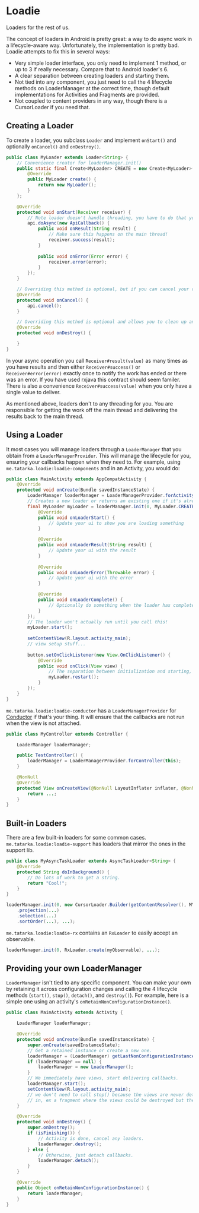 Loadie
======

Loaders for the rest of us.

The concept of loaders in Android is pretty great: a way to do async work in a lifecycle-aware way.
Unfortunately, the implementation is pretty bad. Loadie attempts to fix this in several ways:

* Very simple loader interface, you only need to implement 1 method, or up to 3 if really necessary.
Compare that to Android loader's 6.
* A clear separation between creating loaders and starting them.
* Not tied into any component, you just need to call the 4 lifecycle methods on LoaderManager at the
correct time, though default implementations for Activities and Fragments are provided.
* Not coupled to content providers in any way, though there is a CursorLoader if you need that.

## Creating a Loader

To create a loader, you subclass `Loader` and implement `onStart()` and optionally `onCancel()` and
`onDestroy()`.

```java
public class MyLoader extends Loader<String> {
    // Convenience creator for loaderManager.init()
    public static final Create<MyLoader> CREATE = new Create<MyLoader>() {
        @Override
        public MyLoader create() {
            return new MyLoader();
        }
    };

    @Override
    protected void onStart(Receiver receiver) {
        // Note loader doesn't handle threading, you have to do that yourself.
        api.doAsync(new ApiCallback() {
            public void onResult(String result) {
                // Make sure this happens on the main thread!
                receiver.success(result);
            }
          
            public void onError(Error error) {
                receiver.error(error); 
            }
        });
    }

    // Overriding this method is optional, but if you can cancel your call when it's no longer needed, you should.
    @Override
    protected void onCancel() {
        api.cancel();
    }

    // Overriding this method is optional and allows you to clean up any resources.
    @Override
    protected void onDestroy() {

    }
}
```

In your async operation you call `Receiver#result(value)` as many times as you have results and then
either `Receiver#success()` or `Receiver#error(error)` exactly once to notify the work has ended or
there was an error. If you have used rxjava this contract should seem familer. There is also a
convenience `Receiver#success(value)` when you only have a single value to deliver.

As mentioned above, loaders don't to any threading for you. You are responsible for getting the work
off the main thread and delivering the results back to the main thread.

## Using a Loader

It most cases you will manage loaders through a `LoaderManager` that you obtain from a 
`LoaderManagerProvider`. This will manage the lifecycle for you, ensuring your callbacks happen when 
they need to. For example, using `me.tatarka.loadie:loadie-components` and in an Activity, you would 
do:

```java
public class MainActivity extends AppCompatActivity {
    @Override
    protected void onCreate(Bundle savedInstanceState) {
        LoaderManager loaderManager = LoaderManagerProvider.forActivity(this);
        // Creates a new loader or returns an existing one if it's already created.
        final MyLoader myLoader = loaderManager.init(0, MyLoader.CREATE, new Loader.CallbacksAdapter<String>() {
            @Override
            public void onLoaderStart() {
                // Update your ui to show you are loading something
            }

            @Override
            public void onLoaderResult(String result) {
                // Update your ui with the result
            }
            
            @Override
            public void onLoaderError(Throwable error) {
                // Update your ui with the error
            }

            @Override
            public void onLoaderComplete() {
                // Optionally do something when the loader has completed
            }
        });
        // The loader won't actually run until you call this!
        myLoader.start();
        
        setContentView(R.layout.activity_main);
        // view setup stuff...
        
        button.setOnClickListener(new View.OnClickListener() {
            @Override
            public void onClick(View view) {
                // The separation between initialization and starting, means it's easy to react to user events!
                myLoader.restart();
            }
        });
    }
}
```

`me.tatarka.loadie:loadie-conductor` has a `LoaderManagerProvider` for [Conductor](https://github.com/bluelinelabs/Conductor)
if that's your thing. It will ensure that the callbacks are not run when the view is not attached.

```java
public class MyController extends Controller {

    LoaderManager loaderManager;

    public TestController() {
        loaderManager = LoaderManagerProvider.forController(this);
    }

    @NonNull
    @Override
    protected View onCreateView(@NonNull LayoutInflater inflater, @NonNull ViewGroup container) {
        return ...;
    }
}
```

## Built-in Loaders

There are a few built-in loaders for some common cases. `me.tatarka.loadie:loadie-support` has 
loaders that mirror the ones in the support lib.

```java
public class MyAsyncTaskLoader extends AsyncTaskLoader<String> {
    @Override
    protected String doInBackground() {
        // Do lots of work to get a string.
        return "Cool!";
    }
}
```

```java
loaderManager.init(0, new CursorLoader.Builder(getContentResolver(), MY_TABLE_URI)
    .projection(...)
    .selection(...)
    .sortOrder(...), ...);
```

`me.tatarka.loadie:loadie-rx` contains an `RxLoader` to easily accept an observable.

```java
loaderManager.init(0, RxLoader.create(myObservable), ...);
```

## Providing your own LoaderManager

`LoaderManager` isn't tied to any specific component. You can make your own by retaining it across
configuration changes and calling the 4 lifecycle methods (`start()`, `stop()`, `detach()`, and 
`destroy()`). For example, here is a simple one using an activity's `onRetainNonConfigurationInstance()`.

```java
public class MainActivity extends Activity {

    LoaderManager loaderManager;

    @Override
    protected void onCreate(Bundle savedInstanceState) {
        super.onCreate(savedInstanceState);
        // Get a retained instance or create a new one.
        loaderManager = (LoaderManager) getLastNonConfigurationInstance();
        if (loaderManager == null) {
            loaderManager = new LoaderManager();
        }
        // We immediately have views, start delivering callbacks.
        loaderManager.start();
        setContentView(R.layout.activity_main);
        // we don't need to call stop() because the views are never detached. It would be necessary
        // in, ex a fragment where the views could be destroyed but the fragment is still around.
    }

    @Override
    protected void onDestroy() {
        super.onDestroy();
        if (isFinishing()) {
            // Activity is done, cancel any loaders.
            loaderManager.destroy();
        } else {
            // Otherwise, just detach callbacks.
            loaderManager.detach();
        }
    }

    @Override
    public Object onRetainNonConfigurationInstance() {
        return loaderManager;
    }
}
```
